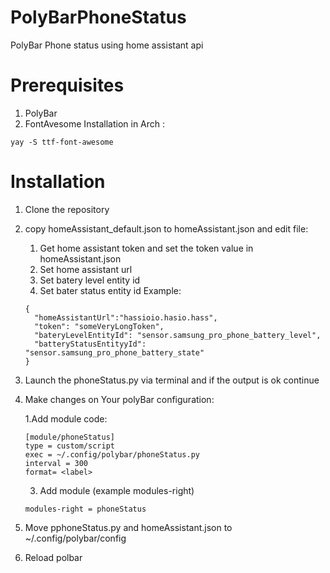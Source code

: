 # PolyBarPhoneStatus
PolyBar Phone status using home assistant api

# Prerequisites
1. PolyBar
2. FontAvesome 
Installation in Arch :
```
yay -S ttf-font-awesome
```

# Installation
1. Clone the repository
2. copy homeAssistant_default.json to homeAssistant.json and edit file:
    1. Get home assistant token and set the token value in homeAssistant.json
    2. Set home assistant url
    3. Set batery level entity id
    4. Set bater status entity id
      Example:
      ```
      {
        "homeAssistantUrl":"hassioio.hasio.hass",
        "token": "someVeryLongToken",
        "bateryLevelEntityId": "sensor.samsung_pro_phone_battery_level",
        "batteryStatusEntityyId": "sensor.samsung_pro_phone_battery_state"
      }
      ```
4. Launch the phoneStatus.py via terminal and if the output is ok continue
5. Make changes on Your polyBar configuration:

    1.Add module code:
      ```
      [module/phoneStatus]
      type = custom/script
      exec = ~/.config/polybar/phoneStatus.py
      interval = 300
      format= <label>
      ```
    3. Add module (example modules-right)
      ```
      modules-right = phoneStatus
      ```
  
6. Move pphoneStatus.py and homeAssistant.json to ~/.config/polybar/config
7. Reload polbar
